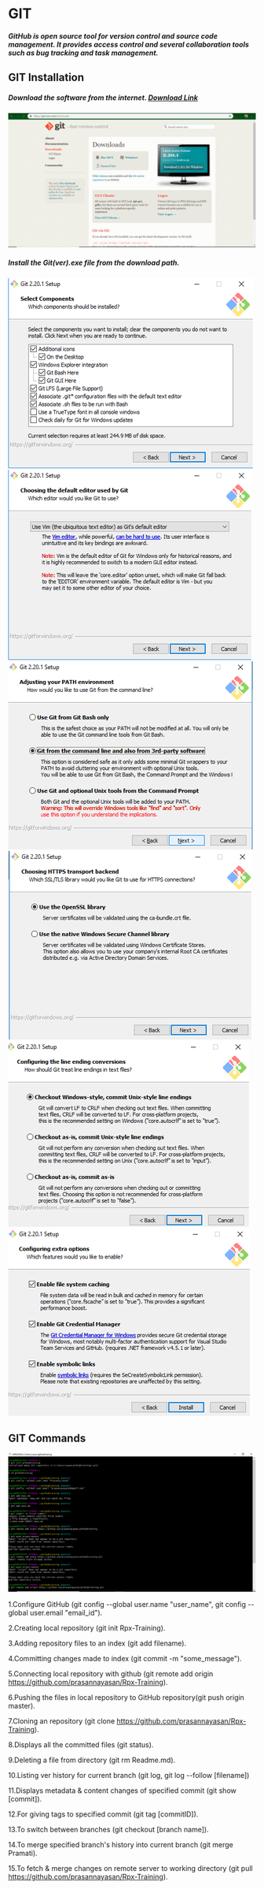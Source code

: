 # GIT
##### GitHub is open source tool for version control and source code management. It provides access control and several collaboration tools such as bug tracking and task management.

## GIT Installation
##### Download the software from the internet. [Download Link](https://git-scm.com/downloads)
 ![Download](https://github.com/prasannayasan/Rpx-Training/blob/master/download.png)
 
##### Install the Git(ver).exe file from the download path.
![Screenshot 1](https://github.com/prasannayasan/Rpx-Training/blob/master/1.png)
![Screenshot 2](https://github.com/prasannayasan/Rpx-Training/blob/master/2.png)
![Screenshot 3](https://github.com/prasannayasan/Rpx-Training/blob/master/3.png)
![Screenshot 4](https://github.com/prasannayasan/Rpx-Training/blob/master/4.png)
![Screenshot 5](https://github.com/prasannayasan/Rpx-Training/blob/master/5.png)
![Screenshot 6](https://github.com/prasannayasan/Rpx-Training/blob/master/6.png)

## GIT Commands
![GIT Tool](https://github.com/prasannayasan/Rpx-Training/blob/master/git%20tool.png)

1.Configure GitHub (git config --global user.name "user_name", git config --global user.email "email_id").

2.Creating local repository (git init Rpx-Training).

3.Adding repository files to an index (git add filename).

4.Committing changes made to index (git commit -m "some_message").

5.Connecting local repository with github (git remote add origin https://github.com/prasannayasan/Rpx-Training).

6.Pushing the files in local repository to GitHub repository(git push origin master).

7.Cloning an repository (git clone https://github.com/prasannayasan/Rpx-Training).

8.Displays all the committed files (git status).

9.Deleting a file from directory (git rm Readme.md).

10.Listing ver history for current branch (git log, git log --follow [filename])

11.Displays metadata & content changes of specified commit (git show [commit]).

12.For giving tags to specified commit (git tag [commitID]).

13.To switch between branches (git checkout [branch name]).

14.To merge specified branch's history into current branch (git merge Pramati).

15.To fetch & merge changes on remote server to working directory (git pull https://github.com/prasannayasan/Rpx-Training).
